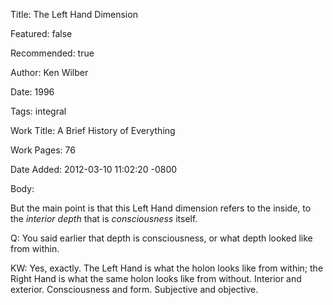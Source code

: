 Title: The Left Hand Dimension

Featured: false

Recommended: true

Author: Ken Wilber

Date: 1996

Tags: integral

Work Title: A Brief History of Everything

Work Pages:  76

Date Added: 2012-03-10 11:02:20 -0800

Body:

But the main point is that this Left Hand dimension refers to the inside, to the <em>interior depth</em> that is <em>consciousness</em> itself. 

Q: You said earlier that depth is consciousness, or what depth looked like from within. 

KW: Yes, exactly. The Left Hand is what the holon looks like from within; the Right Hand is what the same holon looks like from without. Interior and exterior. Consciousness and form. Subjective and objective.


